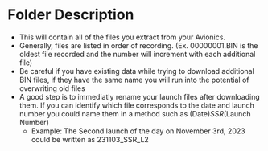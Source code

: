 # Folder Description
* This will contain all of the files you extract from your Avionics.
* Generally, files are listed in order of recording. (Ex. 00000001.BIN is the oldest file recorded and the number will increment with each additional file)
* Be careful if you have existing data while trying to download additional BIN files, if they have the same name you will run into the potential of overwriting old files
* A good step is to immediatly rename your launch files after downloading them. If you can identify which file corresponds to the date and launch number you could name them in a method such as (Date)_SSR_(Launch Number)
	* Example: The Second launch of the day on November 3rd, 2023 could be written as 231103_SSR_L2 
